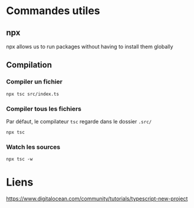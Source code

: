 # Commandes utiles

## npx

npx allows us to run packages without having to install them globally

## Compilation

### Compiler un fichier

`npx tsc src/index.ts`

### Compiler tous les fichiers 

Par défaut, le compilateur `tsc` regarde dans le dossier `.src/`

`npx tsc` 

### Watch les sources

`npx tsc -w` 

# Liens

https://www.digitalocean.com/community/tutorials/typescript-new-project